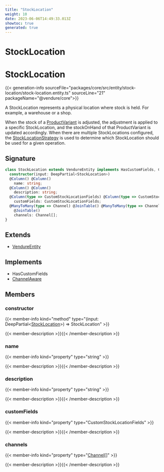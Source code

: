 ```yaml
---
title: "StockLocation"
weight: 10
date: 2023-06-06T14:49:33.013Z
showtoc: true
generated: true
---
```

<!-- This file was generated from the Vendure source. Do not modify. Instead, re-run the "docs:build" script -->

# StockLocation
<div class="symbol">


# StockLocation

{{< generation-info sourceFile="packages/core/src/entity/stock-location/stock-location.entity.ts" sourceLine="21" packageName="@vendure/core">}}

A StockLocation represents a physical location where stock is held. For example, a warehouse or a shop.

When the stock of a <a href='/typescript-api/entities/product-variant#productvariant'>ProductVariant</a> is adjusted, the adjustment is applied to a specific StockLocation,
and the stockOnHand of that ProductVariant is updated accordingly. When there are multiple StockLocations
configured, the <a href='/typescript-api/products-stock/stock-location-strategy#stocklocationstrategy'>StockLocationStrategy</a> is used to determine which StockLocation should be used for
a given operation.

## Signature

```TypeScript
class StockLocation extends VendureEntity implements HasCustomFields, ChannelAware {
  constructor(input: DeepPartial<StockLocation>)
  @Column() @Column()
    name: string;
  @Column() @Column()
    description: string;
  @Column(type => CustomStockLocationFields) @Column(type => CustomStockLocationFields)
    customFields: CustomStockLocationFields;
  @ManyToMany(type => Channel) @JoinTable() @ManyToMany(type => Channel)
    @JoinTable()
    channels: Channel[];
}
```
## Extends

 * <a href='/typescript-api/entities/vendure-entity#vendureentity'>VendureEntity</a>


## Implements

 * HasCustomFields
 * <a href='/typescript-api/entities/interfaces#channelaware'>ChannelAware</a>


## Members

### constructor

{{< member-info kind="method" type="(input: DeepPartial&#60;<a href='/typescript-api/entities/stock-location#stocklocation'>StockLocation</a>&#62;) => StockLocation"  >}}

{{< member-description >}}{{< /member-description >}}

### name

{{< member-info kind="property" type="string"  >}}

{{< member-description >}}{{< /member-description >}}

### description

{{< member-info kind="property" type="string"  >}}

{{< member-description >}}{{< /member-description >}}

### customFields

{{< member-info kind="property" type="CustomStockLocationFields"  >}}

{{< member-description >}}{{< /member-description >}}

### channels

{{< member-info kind="property" type="<a href='/typescript-api/entities/channel#channel'>Channel</a>[]"  >}}

{{< member-description >}}{{< /member-description >}}


</div>
